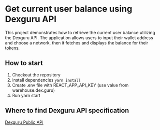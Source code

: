 # Get current user balance using Dexguru API

This project demonstrates how to retrieve the current user balance utilizing the Dexguru API. The application allows users to input their wallet address and choose a network, then it fetches and displays the balance for their tokens.

## How to start

1. Checkout the repository
2. Install dependencies `yarn install`
3. Create .env file with REACT_APP_API_KEY (use value from warehouse.dex.guru)
4. Run yarn start

## Where to find Dexguru API specification

[Dexguru Public API](https://dexguru.readme.io/reference/wallet_balance_wh_wallet_balance_post)
